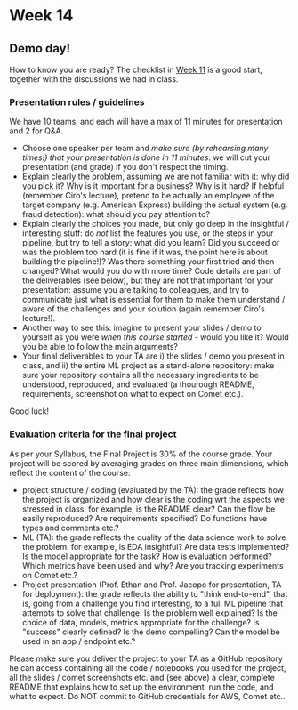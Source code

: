 # Week 14

## Demo day!

How to know you are ready? The checklist in [Week 11](https://github.com/jacopotagliabue/MLSys-NYU-2022/blob/main/weeks/11/Project_checklist.pdf) is a good start, together with the discussions we had in class.

### Presentation rules / guidelines

We have 10 teams, and each will have a max of 11 minutes for presentation and 2 for Q&A.

* Choose one speaker per team and _make sure (by rehearsing many times!) that your presentation is done in 11 minutes_: we will cut your presentation (and grade) if you don't respect the timing.
* Explain clearly the problem, assuming we are not familiar with it: why did you pick it? Why is it important for a business? Why is it hard? If helpful (remember Ciro's lecture), pretend to be actually an employee of the target company (e.g. American Express) building the actual system (e.g. fraud detection): what should you pay attention to?
* Explain clearly the choices you made, but only go deep in the insightful / interesting stuff: do *not* list the features you use, or the steps in your pipeline, but try to tell a story: what did you learn? Did you succeed or was the problem too hard (it is fine if it was, the point here is about building the pipeline!)? Was there something your first tried and then changed? What would you do with more time? Code details are part of the deliverables (see below), but they are not that important for your presentation: assume you are talking to colleagues, and try to communicate just what is essential for them to make them understand / aware of the challenges and your solution (again remember Ciro's lecture!).
* Another way to see this: imagine to present your slides / demo to yourself as you were _when this course started_ - would you like it? Would you be able to follow the main arguments?
* Your final deliverables to your TA are i) the slides / demo you present in class, and ii) the entire ML project as a stand-alone repository: make sure your repository contains all the necessary ingredients to be understood, reproduced, and evaluated (a thourough README, requirements, screenshot on what to expect on Comet etc.).

Good luck!

### Evaluation criteria for the final project

As per your Syllabus, the Final Project is 30% of the course grade. Your project will be scored by averaging grades on three main dimensions, which reflect the content of the course:

* project structure / coding (evaluated by the TA): the grade reflects how the project is organized and how clear is the coding wrt the aspects we stressed in class: for example, is the README clear? Can the flow be easily reproduced? Are requirements specified? Do functions have types and comments etc.?
* ML (TA): the grade reflects the quality of the data science work to solve the problem: for example, is EDA insightful? Are data tests implemented? Is the model appropriate for the task? How is evaluation performed? Which metrics have been used and why? Are you tracking experiments on Comet etc.?
* Project presentation (Prof. Ethan and Prof. Jacopo for presentation, TA for deployment): the grade reflects the ability to "think end-to-end", that is, going from a challenge you find interesting, to a full ML pipeline that attempts to solve that challenge. Is the problem well explained? Is the choice of data, models, metrics appropriate for the challenge? Is "success" clearly defined? Is the demo compelling? Can the model be used in an app / endpoint etc.?

Please make sure you deliver the project to your TA as a GitHub repository he can access containing all the code / notebooks you used for the project, all the slides / comet screenshots etc. and (see above) a clear, complete README that explains how to set up the environment, run the code, and what to expect. Do NOT commit to GitHub credentials for AWS, Comet etc..

